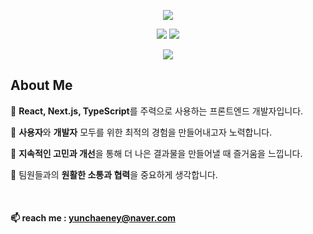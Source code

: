 <p align="center">
    <img src="https://capsule-render.vercel.app/api?type=venom&height=250&color=gradient&text=Hi%20there!%20👋&textBg=false&fontColor=111111&fontSize=48&desc=@yunchaeney&descSize=10&customColorList=0,3,4,14,15,18,19" />
</p>

<p align="center">
    <img src="https://skillicons.dev/icons?i=react,next,ts&theme=dark" />
  <img src="https://skillicons.dev/icons?i=tailwind&theme=light" />
</p>

<p align="center">
    <img src="https://skillicons.dev/icons?i=html,css,js,github&theme=dark" />
</p>

## About Me

📌 **React, Next.js, TypeScript**를 주력으로 사용하는 프론트엔드 개발자입니다.

📌 **사용자**와 **개발자** 모두를 위한 최적의 경험을 만들어내고자 노력합니다.

📌 **지속적인 고민과 개선**을 통해 더 나은 결과물을 만들어낼 때 즐거움을 느낍니다.

📌 팀원들과의 **원활한 소통과 협력**을 중요하게 생각합니다.

<br/>

#### 📫 reach me : yunchaeney@naver.com
